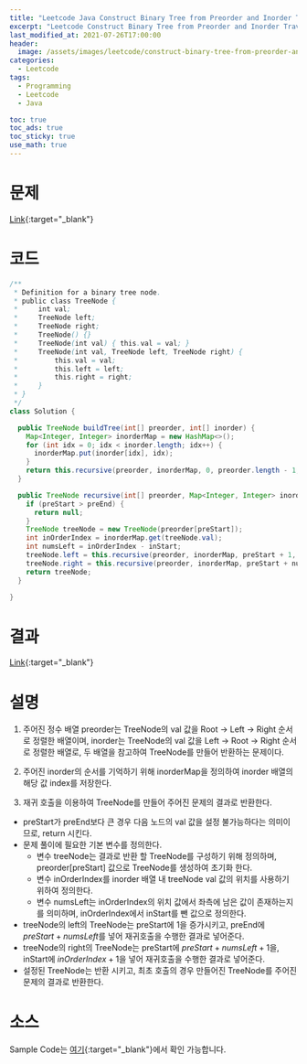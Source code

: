 ```yaml
---
title: "Leetcode Java Construct Binary Tree from Preorder and Inorder Traversal"
excerpt: "Leetcode Construct Binary Tree from Preorder and Inorder Traversal Java 풀이"
last_modified_at: 2021-07-26T17:00:00
header:
  image: /assets/images/leetcode/construct-binary-tree-from-preorder-and-inorder-traversal.png
categories:
  - Leetcode
tags:
  - Programming
  - Leetcode
  - Java

toc: true
toc_ads: true
toc_sticky: true
use_math: true
---
```

# 문제
[Link](https://leetcode.com/problems/construct-binary-tree-from-preorder-and-inorder-traversal/){:target="_blank"}

# 코드
```java
/**
 * Definition for a binary tree node.
 * public class TreeNode {
 *     int val;
 *     TreeNode left;
 *     TreeNode right;
 *     TreeNode() {}
 *     TreeNode(int val) { this.val = val; }
 *     TreeNode(int val, TreeNode left, TreeNode right) {
 *         this.val = val;
 *         this.left = left;
 *         this.right = right;
 *     }
 * }
 */
class Solution {

  public TreeNode buildTree(int[] preorder, int[] inorder) {
    Map<Integer, Integer> inorderMap = new HashMap<>();
    for (int idx = 0; idx < inorder.length; idx++) {
      inorderMap.put(inorder[idx], idx);
    }
    return this.recursive(preorder, inorderMap, 0, preorder.length - 1, 0);
  }

  public TreeNode recursive(int[] preorder, Map<Integer, Integer> inorderMap, int preStart, int preEnd, int inStart) {
    if (preStart > preEnd) {
      return null;
    }
    TreeNode treeNode = new TreeNode(preorder[preStart]);
    int inOrderIndex = inorderMap.get(treeNode.val);
    int numsLeft = inOrderIndex - inStart;
    treeNode.left = this.recursive(preorder, inorderMap, preStart + 1, preStart + numsLeft, inStart);
    treeNode.right = this.recursive(preorder, inorderMap, preStart + numsLeft + 1, preEnd, inOrderIndex + 1);
    return treeNode;
  }

}
```

# 결과
[Link](https://leetcode.com/submissions/detail/528473265/){:target="_blank"}

# 설명
1. 주어진 정수 배열 preorder는 TreeNode의 val 값을 Root -> Left -> Right 순서로 정렬한 배열이며, inorder는 TreeNode의 val 값을 Left -> Root -> Right 순서로 정렬한 배열로, 두 배열을 참고하여 TreeNode를 만들어 반환하는 문제이다.

2. 주어진 inorder의 순서를 기억하기 위해 inorderMap을 정의하여 inorder 배열의 해당 값 index를 저장한다.

3. 재귀 호출을 이용하여 TreeNode를 만들어 주어진 문제의 결과로 반환한다.
- preStart가 preEnd보다 큰 경우 다음 노드의 val 값을 설정 불가능하다는 의미이므로, return 시킨다.
- 문제 풀이에 필요한 기본 변수를 정의한다.
  - 변수 treeNode는 결과로 반환 할 TreeNode를 구성하기 위해 정의하며, preorder[preStart] 값으로 TreeNode를 생성하여 초기화 한다.
  - 변수 inOrderIndex를 inorder 배열 내 treeNode val 값의 위치를 사용하기 위하여 정의한다.
  - 변수 numsLeft는 inOrderIndex의 위치 값에서 좌측에 남은 값이 존재하는지를 의미하며, inOrderIndex에서 inStart를 뺀 값으로 정의한다.
- treeNode의 left의 TreeNode는 preStart에 1을 증가시키고, preEnd에 $preStart + numsLeft$를 넣어 재귀호출을 수행한 결과로 넣어준다.
- treeNode의 right의 TreeNode는 preStart에 $preStart + numsLeft + 1$을, inStart에 $inOrderIndex + 1$을 넣어 재귀호출을 수행한 결과로 넣어준다.
- 설정된 TreeNode는 반환 시키고, 최초 호출의 경우 만들어진 TreeNode를 주어진 문제의 결과로 반환한다.

# 소스
Sample Code는 [여기](https://github.com/GracefulSoul/leetcode/blob/master/src/main/java/gracefulsoul/problems/ConstructBinaryTreeFromPreorderAndInorderTraversal.java){:target="_blank"}에서 확인 가능합니다.